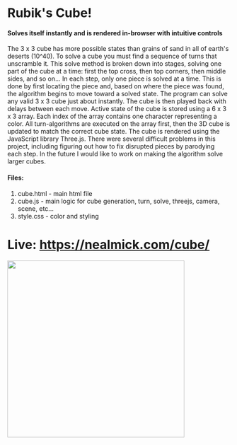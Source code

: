 # Rubik's Cube!
 
#### Solves itself instantly and is rendered in-browser with intuitive controls



The 3 x 3 cube has more possible states than grains of sand in all of earth's deserts (10^40). To solve a cube you must find a sequence of turns that unscramble it.  This solve method is broken down into stages, solving one part of the cube at a time: first the top cross, then top corners, then middle sides, and so on... In each step, only one piece is solved at a time. This is done by first locating the piece and, based on where the piece was found, the algorithm begins to move toward a solved state.  The program can solve any valid 3 x 3 cube just about instantly. The cube is then played back with delays between each move.  Active state of the cube is stored using a 6 x 3 x 3 array. Each index of the array contains one character representing a color. All turn-algorithms are executed on the array first, then the 3D cube is updated to match the correct cube state.  The cube is rendered using the JavaScript library Three.js.  There were several difficult problems in this project, including figuring out how to fix disrupted pieces by parodying each step. In the future I would like to work on making the algorithm solve larger cubes.


#### Files:
1. cube.html - main html file
2. cube.js - main logic for cube generation, turn, solve, threejs, camera, scene, etc...
3. style.css - color and styling
 

# Live:   https://nealmick.com/cube/


<img src="https://media.giphy.com/media/VFxAFcJqEwcd8gx8A5/giphy.gif" width="400" height="400" />

